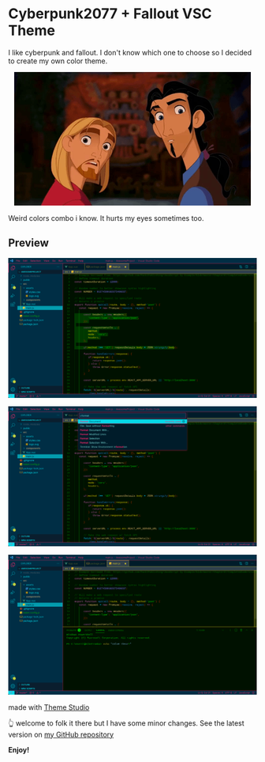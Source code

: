 # Cyberpunk2077 + Fallout VSC Theme

I like cyberpunk and fallout. I don't know which one to choose so I decided to create my own color theme.

<center><img src="./images/both-is-good.gif" alt="a gif of both is good "></center>

Weird colors combo i know. It hurts my eyes sometimes too.

## Preview

![default view](./images/M2JPeIix-default.jpeg)

![command palette view](./images/M2JPeIix-commandPalette.jpeg)

![panel terminal view](./images/M2JPeIix-panelTerminal.jpeg)

made with [Theme Studio](https://themes.vscode.one/theme/anon1111/M2JPeIix)

👆 welcome to folk it there but I have some minor changes. See the latest version on [my GitHub repository]()

**Enjoy!**
